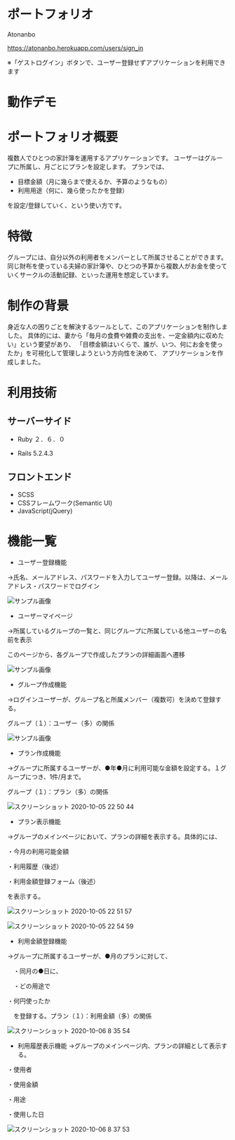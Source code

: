 # ポートフォリオ
Atonanbo

https://atonanbo.herokuapp.com/users/sign_in

※「ゲストログイン」ボタンで、ユーザー登録せずアプリケーションを利用できます

# 動作デモ

# ポートフォリオ概要

複数人でひとつの家計簿を運用するアプリケーションです。
ユーザーはグループに所属し、月ごとにプランを設定します。
プランでは、
- 目標金額（月に幾らまで使えるか、予算のようなもの）
- 利用用途（何に、幾ら使ったかを登録）

を設定/登録していく、という使い方です。

# 特徴
グループには、自分以外の利用者をメンバーとして所属させることができます。
同じ財布を使っている夫婦の家計簿や、ひとつの予算から複数人がお金を使っていくサークルの活動記録、といった運用を想定しています。


# 制作の背景
身近な人の困りごとを解決するツールとして、このアプリケーションを制作しました。
具体的には、妻から「毎月の食費や雑費の支出を、一定金額内に収めたい」という要望があり、
「目標金額はいくらで、誰が、いつ、何にお金を使ったか」を可視化して管理しようという方向性を決めて、
アプリケーションを作成しました。

# 利用技術
## サーバーサイド
* Ruby ２．６．０

* Rails 5.2.4.3

## フロントエンド
* SCSS
* CSSフレームワーク(Semantic UI)
* JavaScript(jQuery)

# 機能一覧
* ユーザー登録機能

→氏名、メールアドレス、パスワードを入力してユーザー登録。以降は、メールアドレス・パスワードでログイン

![サンプル画像](https://user-images.githubusercontent.com/41667847/95087264-6eaab900-075c-11eb-9160-b70e29f4d28d.jpg)


* ユーザーマイページ

→所属しているグループの一覧と、同じグループに所属している他ユーザーの名前を表示

このページから、各グループで作成したプランの詳細画面へ遷移

![サンプル画像](https://user-images.githubusercontent.com/41667847/95087775-12946480-075d-11eb-9554-81f31c26b90f.jpg)



* グループ作成機能

→ログインユーザーが、グループ名と所属メンバー（複数可）を決めて登録する。

 グループ（１）：ユーザー（多）の関係
 
 ![サンプル画像](https://user-images.githubusercontent.com/41667847/94979361-22455a80-055d-11eb-9f4c-d1c5f706c431.jpg)

 
* プラン作成機能

→グループに所属するユーザーが、●年●月に利用可能な金額を設定する。１グループにつき、1件/月まで。

 グループ（１）：プラン（多）の関係
 
 ![スクリーンショット 2020-10-05 22 50 44](https://user-images.githubusercontent.com/41667847/95087935-45d6f380-075d-11eb-8033-915d5fbbc845.jpg)

 
* プラン表示機能

→グループのメインページにおいて、プランの詳細を表示する。具体的には、

 ・今月の利用可能金額
 
 ・利用履歴（後述）
 
 ・利用金額登録フォーム（後述）
 
 を表示する。
 
 ![スクリーンショット 2020-10-05 22 51 57](https://user-images.githubusercontent.com/41667847/95088367-d1508480-075d-11eb-994d-9e198aca11c1.jpg)

![スクリーンショット 2020-10-05 22 54 59](https://user-images.githubusercontent.com/41667847/95088596-1bd20100-075e-11eb-91c8-c74a83be1ca0.jpg)


* 利用金額登録機能

→グループに所属するユーザーが、●月のプランに対して、

　・同月の●日に、
 
　・どの用途で
 
  ・何円使ったか

　を登録する。プラン（１）：利用金額（多）の関係
 
 ![スクリーンショット 2020-10-06 8 35 54](https://user-images.githubusercontent.com/41667847/95142587-fcaf8f80-07ae-11eb-8f04-7f7e341de1fa.jpg)

 
* 利用履歴表示機能
→グループのメインページ内、プランの詳細として表示する。

 ・使用者
 
 ・使用金額
 
 ・用途
 
 ・使用した日

![スクリーンショット 2020-10-06 8 37 53](https://user-images.githubusercontent.com/41667847/95142700-413b2b00-07af-11eb-99c8-70425cc221a0.jpg)
